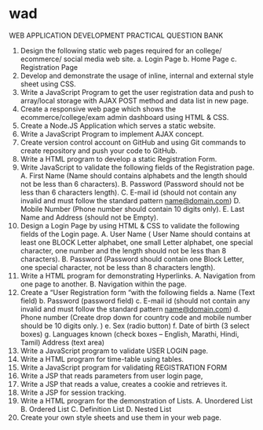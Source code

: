 # wad

WEB APPLICATION DEVELOPMENT
PRACTICAL QUESTION BANK 
1. Design the following static web pages required for an college/ ecommerce/ social 
media web site.
  a. Login Page 
  b. Home Page 
  c. Registration Page
2. Develop and demonstrate the usage of inline, internal and external style sheet 
using CSS.
3. Write a JavaScript Program to get the user registration data and push to 
array/local storage with AJAX POST method and data list in new page.
4. Create a responsive web page which shows the ecommerce/college/exam 
admin dashboard using HTML & CSS.
5. Create a Node.JS Application which serves a static website.
6. Write a JavaScript Program to implement AJAX concept.
7. Create version control account on GitHub and using Git commands to 
create repository and push your code to GitHub.
8. Write a HTML program to develop a static Registration Form.
9. Write JavaScript to validate the following fields of the Registration page.
  A. First Name (Name should contains alphabets and the length should not 
be less than 6 characters). 
  B. Password (Password should not be less than 6 characters length). 
  C. E-mail id (should not contain any invalid and must follow the standard 
pattern name@domain.com) 
  D. Mobile Number (Phone number should contain 10 digits only).
  E. Last Name and Address (should not be Empty).
10. Design a Login Page by using HTML & CSS to validate the following fields 
of the Login page.
  A. User Name ( User Name should contains at least one BLOCK Letter 
alphabet, one small Letter alphabet, one special character, one 
number and the length should not be less than 8 characters). 
  B. Password (Password should contain one Block Letter, one special 
character, not be less than 8 characters length).
11. Write a HTML program for demonstrating Hyperlinks. 
  A. Navigation from one page to another. 
  B. Navigation within the page.
12. Create a “User Registration form “with the following fields 
  a. Name (Text field) 
  b. Password (password field) 
  c. E-mail id (should not contain any invalid and must follow the 
standard pattern name@domain.com) 
  d. Phone number (Create drop down for country code and mobile 
number should be 10 digits only. ) 
  e. Sex (radio button) 
  f. Date of birth (3 select boxes) 
  g. Languages known (check boxes – English, Marathi, Hindi, Tamil) 
Address (text area)
13. Write a JavaScript program to validate USER LOGIN page.
14. Write a HTML program for time-table using tables.
15. Write a JavaScript program for validating REGISTRATION FORM
16. Write a JSP that reads parameters from user login page,
17. Write a JSP that reads a value, creates a cookie and retrieves it.
18. Write a JSP for session tracking. 
19. Write a HTML program for the demonstration of Lists. 
A. Unordered List 
B. Ordered List 
C. Definition List 
D. Nested List 
20. Create your own style sheets and use them in your web page. 
